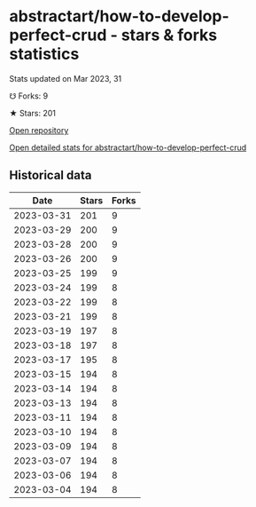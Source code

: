 # abstractart/how-to-develop-perfect-crud - stars & forks statistics

Stats updated on Mar 2023, 31

☋ Forks: 9

★ Stars: 201

[Open repository](https://github.com/abstractart/how-to-develop-perfect-crud)

[Open detailed stats for abstractart/how-to-develop-perfect-crud](https://reviewgithub.com/rep/abstractart/how-to-develop-perfect-crud)

## Historical data
| Date | Stars | Forks |
|------|-------|-------|
| 2023-03-31 | 201 | 9 | 
| 2023-03-29 | 200 | 9 | 
| 2023-03-28 | 200 | 9 | 
| 2023-03-26 | 200 | 9 | 
| 2023-03-25 | 199 | 9 | 
| 2023-03-24 | 199 | 8 | 
| 2023-03-22 | 199 | 8 | 
| 2023-03-21 | 199 | 8 | 
| 2023-03-19 | 197 | 8 | 
| 2023-03-18 | 197 | 8 | 
| 2023-03-17 | 195 | 8 | 
| 2023-03-15 | 194 | 8 | 
| 2023-03-14 | 194 | 8 | 
| 2023-03-13 | 194 | 8 | 
| 2023-03-11 | 194 | 8 | 
| 2023-03-10 | 194 | 8 | 
| 2023-03-09 | 194 | 8 | 
| 2023-03-07 | 194 | 8 | 
| 2023-03-06 | 194 | 8 | 
| 2023-03-04 | 194 | 8 | 

